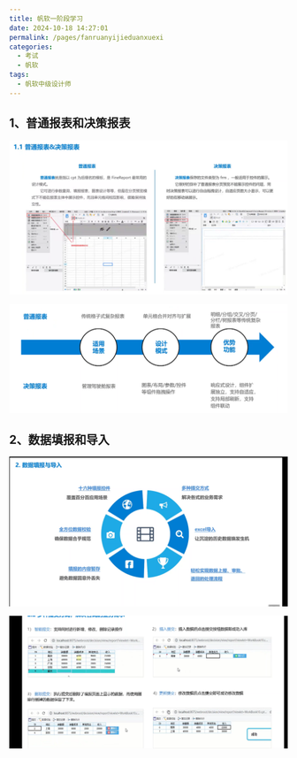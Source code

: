 ```yaml
---
title: 帆软一阶段学习
date: 2024-10-18 14:27:01
permalink: /pages/fanruanyijieduanxuexi
categories: 
  - 考试
  - 帆软
tags: 
  - 帆软中级设计师
---
```


## 1、普通报表和决策报表

![image-20241018114354300](./assets/image-20241018114354300.png)

![image-20241018114416641](./assets/image-20241018114416641.png)

## 2、数据填报和导入

![image-20241018114451540](./assets/image-20241018114451540.png)

![image-20241018114505714](./assets/image-20241018114505714.png)